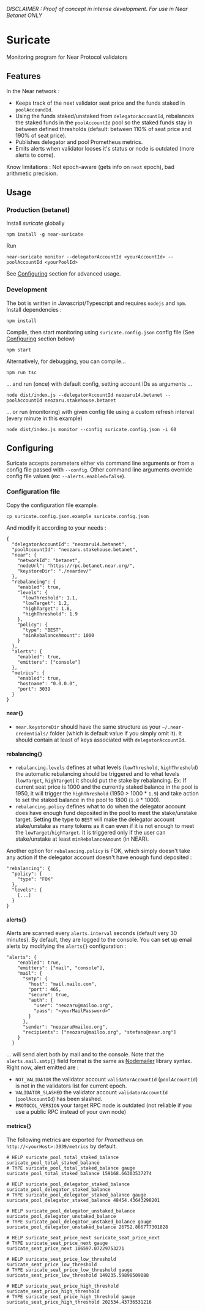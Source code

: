 *DISCLAIMER : Proof of concept in intense development. For use in Near Betanet ONLY*

# Suricate

Monitoring program for Near Protocol validators

## Features
In the Near network :
- Keeps track of the next validator seat price and the funds staked in `poolAccoundId`.
- Using the funds staked/unstaked from `delegatorAccountId`, rebalances the staked funds in the `poolAccountId` pool so the staked funds stay in between defined thresholds (default: between 110% of seat price and 190% of seat price).
- Publishes delegator and pool Prometheus metrics.
- Emits alerts when validator looses it's status or node is outdated (more alerts to come).

Know limitations : Not epoch-aware (gets info on `next` epoch), bad arithmetic precision.

## Usage

### Production (betanet)
Install *suricate* globally
```
npm install -g near-suricate
```
Run
```
near-suricate monitor --delegatorAccountId <yourAccountId> --poolAccountId <yourPoolId> 
```
See [Configuring](#configuring) section for advanced usage.
### Development
The bot is written in Javascript/Typescript and requires `nodejs` and `npm`.
Install dependencies :
```
npm install
```
Compile, then start monitoring using `suricate.config.json` config file (See [Configuring](#configuring) section below)
```
npm start
```

Alternatively, for debugging, you can compile...
```
npm run tsc
```
... and run (once) with default config, setting account IDs as arguments ...
```
node dist/index.js --delegatorAccountId neozaru14.betanet --poolAccountId neozaru.stakehouse.betanet
```
... or run (monitoring) with given config file using a custom refresh interval (every minute in this example)
```
node dist/index.js monitor --config suricate.config.json -i 60
```

## Configuring

Suricate accepts parameters either via command line arguments or from a config file passed with `--config`. 
Other command line arguments override config file values (ex: `--alerts.enabled=false`).

### Configuration file
Copy the configuration file example.
```
cp suricate.config.json.example suricate.config.json
```
And modify it according to your needs :
```
{
  "delegatorAccountId": "neozaru14.betanet",
  "poolAccountId": "neozaru.stakehouse.betanet",
  "near": {
    "networkId": "betanet",
    "nodeUrl": "https://rpc.betanet.near.org/",
    "keystoreDir": "./neardev/"
  },
  "rebalancing": {
    "enabled": true,
    "levels": {
      "lowThreshold": 1.1,
      "lowTarget": 1.2,
      "highTarget": 1.8,
      "highThreshold": 1.9
    },
    "policy": {
      "type": "BEST",
      "minRebalanceAmount": 1000
    }
  },
  "alerts": {
    "enabled": true,
    "emitters": ["console"]
  },
  "metrics": {
    "enabled": true,
    "hostname": "0.0.0.0",
    "port": 3039
  }
}
```
#### near{}
- `near.keystoreDir` should have the same structure as your `~/.near-credentials/` folder (which is default value if you simply omit it). It should contain at least of keys associated with `delegatorAccountId`.
#### rebalancing{}
- `rebalancing.levels` defines at what levels (`lowThreshold`, `highThreshold`) the automatic rebalancing should be triggered and to what levels (`lowTarget`, `highTarget`) it should put the stake by rebalancing.
Ex: If current seat price is 1000 and the currently staked balance in the pool is 1950, it will trigger the `highThreshold` (1950 > 1000 * `1.9`) and take action to set the staked balance in the pool to 1800 (`1.8` * 1000).
- `rebalancing.policy` defines what to do when the delegator account does have enough fund deposited in the pool to meet the stake/unstake target. Setting the type to `BEST` will make the delegator account stake/unstake as many tokens as it can even if it is not enough to meet the `lowTarget`/`highTarget`. It is triggered only if the user can stake/unstake at least `minRebalanceAmount` (in NEAR).

Another option for `rebalancing.policy` is FOK, which simply doesn't take any action if the delegator account doesn't have enough fund deposited :
```
"rebalancing": {
  "policy": {
    "type": "FOK"
  },
  "levels": {
    [...]
  }
}
```
#### alerts{}
Alerts are scanned every `alerts.interval` seconds (default very 30 minutes).
By default, they are logged to the console. You can set up email alerts by modifying the `alerts{}` configuration :
```
"alerts": {
    "enabled": true,
    "emitters": ["mail", "console"],
    "mail": {
      "smtp": {
        "host": "mail.mailo.com",
        "port": 465,
        "secure": true,
        "auth": {
          "user": "neozaru@mailoo.org",
          "pass": "<yourMailPassword>"
        }
      },
      "sender": "neozaru@mailoo.org",
      "recipients": ["neozaru@mailoo.org", "stefano@near.org"]
    }
  }
```
... will send alert both by mail and to the console.
Note that the `alerts.mail.smtp{}` field format is the same as [Nodemailer](https://nodemailer.com/about/) library syntax.
Right now, alert emitted are :
- `NOT_VALIDATOR` the validator account `validatorAccountId` (`poolAccountId`) is not in the validators list for current epoch.
- `VALIDATOR_SLASHED` the validator account `validatorAccountId` (`poolAccountId`) has been slashed.
- `PROTOCOL_VERSION` your target RPC node is outdated (not reliable if you use a public RPC instead of your own node)


#### metrics{}

The following metrics are exported for *Prometheus* on `http://<yourHost>:3039/metrics` by default.
```
# HELP suricate_pool_total_staked_balance suricate_pool_total_staked_balance
# TYPE suricate_pool_total_staked_balance gauge
suricate_pool_total_staked_balance 159168.66303537274

# HELP suricate_pool_delegator_staked_balance suricate_pool_delegator_staked_balance
# TYPE suricate_pool_delegator_staked_balance gauge
suricate_pool_delegator_staked_balance 48454.43643298201

# HELP suricate_pool_delegator_unstaked_balance suricate_pool_delegator_unstaked_balance
# TYPE suricate_pool_delegator_unstaked_balance gauge
suricate_pool_delegator_unstaked_balance 26752.866777301828

# HELP suricate_seat_price_next suricate_seat_price_next
# TYPE suricate_seat_price_next gauge
suricate_seat_price_next 106597.07229753271

# HELP suricate_seat_price_low_threshold suricate_seat_price_low_threshold
# TYPE suricate_seat_price_low_threshold gauge
suricate_seat_price_low_threshold 149235.59898509088

# HELP suricate_seat_price_high_threshold suricate_seat_price_high_threshold
# TYPE suricate_seat_price_high_threshold gauge
suricate_seat_price_high_threshold 202534.43736531216
```